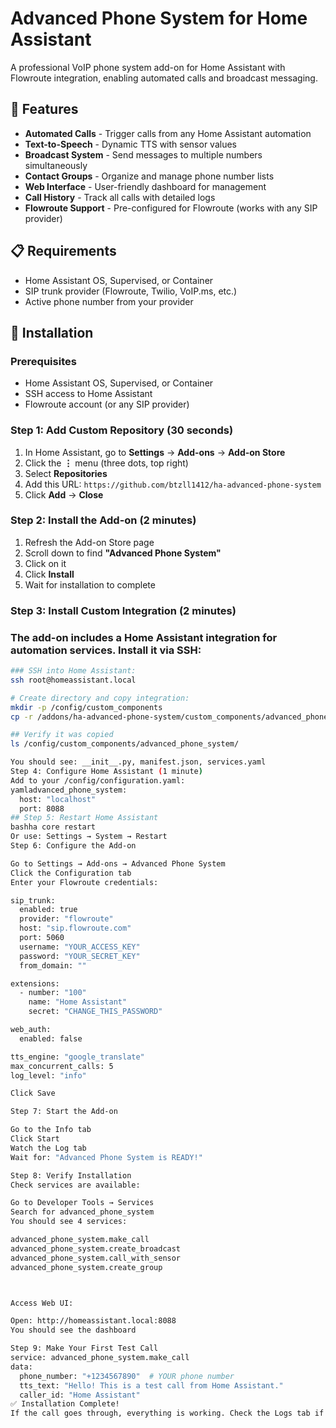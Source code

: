 # Advanced Phone System for Home Assistant

A professional VoIP phone system add-on for Home Assistant with Flowroute integration, enabling automated calls and broadcast messaging.

## 🎯 Features

- **Automated Calls** - Trigger calls from any Home Assistant automation
- **Text-to-Speech** - Dynamic TTS with sensor values
- **Broadcast System** - Send messages to multiple numbers simultaneously
- **Contact Groups** - Organize and manage phone number lists
- **Web Interface** - User-friendly dashboard for management
- **Call History** - Track all calls with detailed logs
- **Flowroute Support** - Pre-configured for Flowroute (works with any SIP provider)

## 📋 Requirements

- Home Assistant OS, Supervised, or Container
- SIP trunk provider (Flowroute, Twilio, VoIP.ms, etc.)
- Active phone number from your provider

## 🚀 Installation

### Prerequisites
- Home Assistant OS, Supervised, or Container
- SSH access to Home Assistant
- Flowroute account (or any SIP provider)

### Step 1: Add Custom Repository (30 seconds)

1. In Home Assistant, go to **Settings** → **Add-ons** → **Add-on Store**
2. Click the **⋮** menu (three dots, top right)
3. Select **Repositories**
4. Add this URL: `https://github.com/btzll1412/ha-advanced-phone-system`
5. Click **Add** → **Close**

### Step 2: Install the Add-on (2 minutes)

1. Refresh the Add-on Store page
2. Scroll down to find **"Advanced Phone System"**
3. Click on it
4. Click **Install**
5. Wait for installation to complete

### Step 3: Install Custom Integration (2 minutes)

### The add-on includes a Home Assistant integration for automation services. Install it via SSH:
```bash
### SSH into Home Assistant:
ssh root@homeassistant.local

# Create directory and copy integration:
mkdir -p /config/custom_components
cp -r /addons/ha-advanced-phone-system/custom_components/advanced_phone_system /config/custom_components/

## Verify it was copied
ls /config/custom_components/advanced_phone_system/

You should see: __init__.py, manifest.json, services.yaml
Step 4: Configure Home Assistant (1 minute)
Add to your /config/configuration.yaml:
yamladvanced_phone_system:
  host: "localhost"
  port: 8088
## Step 5: Restart Home Assistant
bashha core restart
Or use: Settings → System → Restart
Step 6: Configure the Add-on

Go to Settings → Add-ons → Advanced Phone System
Click the Configuration tab
Enter your Flowroute credentials:

sip_trunk:
  enabled: true
  provider: "flowroute"
  host: "sip.flowroute.com"
  port: 5060
  username: "YOUR_ACCESS_KEY"
  password: "YOUR_SECRET_KEY"
  from_domain: ""

extensions:
  - number: "100"
    name: "Home Assistant"
    secret: "CHANGE_THIS_PASSWORD"

web_auth:
  enabled: false

tts_engine: "google_translate"
max_concurrent_calls: 5
log_level: "info"

Click Save

Step 7: Start the Add-on

Go to the Info tab
Click Start
Watch the Log tab
Wait for: "Advanced Phone System is READY!"

Step 8: Verify Installation
Check services are available:

Go to Developer Tools → Services
Search for advanced_phone_system
You should see 4 services:

advanced_phone_system.make_call
advanced_phone_system.create_broadcast
advanced_phone_system.call_with_sensor
advanced_phone_system.create_group



Access Web UI:

Open: http://homeassistant.local:8088
You should see the dashboard

Step 9: Make Your First Test Call
service: advanced_phone_system.make_call
data:
  phone_number: "+1234567890"  # YOUR phone number
  tts_text: "Hello! This is a test call from Home Assistant."
  caller_id: "Home Assistant"
✅ Installation Complete!
If the call goes through, everything is working. Check the Logs tab if you encounter issues.
